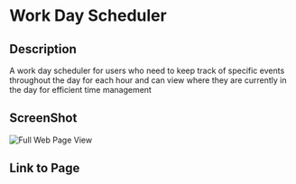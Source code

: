 # Work Day Scheduler

## Description

A work day scheduler for users who need to keep track of specific events throughout the day for each hour and can view where they are currently in the day for efficient time management

## ScreenShot

![Full Web Page View](assets/images/Assessment-Screenshot.png)

## Link to Page
